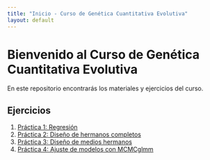 ```yaml
---
title: "Inicio - Curso de Genética Cuantitativa Evolutiva"
layout: default
---
```


# Bienvenido al Curso de Genética Cuantitativa Evolutiva

En este repositorio encontrarás los materiales y ejercicios del curso.

## Ejercicios

1. [Práctica 1: Regresión](./Practica1.html)
2. [Práctica 2: Diseño de hermanos completos](./practica2_anova.html)
3. [Práctica 3: Diseño de medios hermanos](./Practica2.html)
4. [Práctica 4: Ajuste de modelos con MCMCglmm](./Practica4.html)


